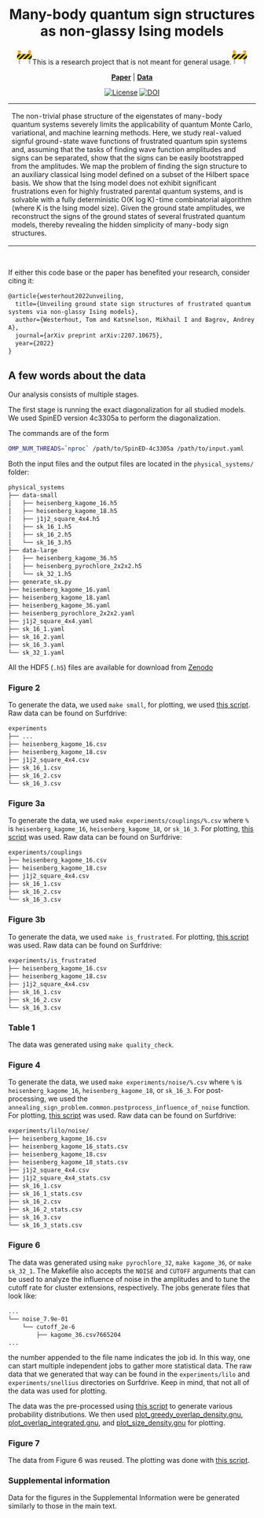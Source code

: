 <h1 align="center">
Many-body quantum sign structures as non-glassy Ising models
</h1>

<div align="center">

<img src="assets/construction_1f6a7.png" width="32">This is a research project that is not meant for general usage.<img src="assets/construction_1f6a7.png" width="32"><br>

[**Paper**](https://arxiv.org/abs/2207.10675) | [**Data**](https://doi.org/10.5281/zenodo.8221180)

[![License](https://img.shields.io/github/license/twesterhout/annealing-sign-problem.svg)](LICENSE)
[![DOI](https://zenodo.org/badge/DOI/10.5281/zenodo.8221332.svg)](https://doi.org/10.5281/zenodo.8221332)

<table>
<tr>
<td>

The non-trivial phase structure of the eigenstates of many-body quantum systems
severely limits the applicability of quantum Monte Carlo, variational, and machine learning methods.
Here, we study real-valued signful ground-state wave functions of frustrated quantum spin systems
and, assuming that the tasks of finding wave function amplitudes and signs can be separated, show
that the signs can be easily bootstrapped from the amplitudes. We map the problem of finding the
sign structure to an auxiliary classical Ising model defined on a subset of the Hilbert space basis.
We show that the Ising model does not exhibit significant frustrations even for highly frustrated
parental quantum systems, and is solvable with a fully deterministic O(K log K)-time combinatorial
algorithm (where K is the Ising model size). Given the ground state amplitudes, we reconstruct
the signs of the ground states of several frustrated quantum models, thereby revealing the hidden
simplicity of many-body sign structures.

</td>
</tr>
</table>

</div>

<br />

If either this code base or the paper has benefited your research, consider citing it:

```
@article{westerhout2022unveiling,
  title={Unveiling ground state sign structures of frustrated quantum systems via non-glassy Ising models},
  author={Westerhout, Tom and Katsnelson, Mikhail I and Bagrov, Andrey A},
  journal={arXiv preprint arXiv:2207.10675},
  year={2022}
}
```

## A few words about the data

Our analysis consists of multiple stages.

The first stage is running the exact diagonalization for all studied models. We
used SpinED version 4c3305a to perform the diagonalization.

The commands are of the form

```bash
OMP_NUM_THREADS=`nproc` /path/to/SpinED-4c3305a /path/to/input.yaml
```

Both the input files and the output files are located in the `physical_systems/` folder:

```
physical_systems
├── data-small
│   ├── heisenberg_kagome_16.h5
│   ├── heisenberg_kagome_18.h5
│   ├── j1j2_square_4x4.h5
│   ├── sk_16_1.h5
│   ├── sk_16_2.h5
│   └── sk_16_3.h5
├── data-large
│   ├── heisenberg_kagome_36.h5
│   ├── heisenberg_pyrochlore_2x2x2.h5
│   └── sk_32_1.h5
├── generate_sk.py
├── heisenberg_kagome_16.yaml
├── heisenberg_kagome_18.yaml
├── heisenberg_kagome_36.yaml
├── heisenberg_pyrochlore_2x2x2.yaml
├── j1j2_square_4x4.yaml
├── sk_16_1.yaml
├── sk_16_2.yaml
├── sk_16_3.yaml
└── sk_32_1.yaml
```

All the HDF5 (`.h5`) files are available for download from
[Zenodo](https://doi.org/10.5281/zenodo.8221180)


### Figure 2

To generate the data, we used `make small`, for plotting, we used [this
script](./figures/plot_annealing_on_small_systems.gnu). Raw data can be found
on Surfdrive:

```
experiments
├── ...
├── heisenberg_kagome_16.csv
├── heisenberg_kagome_18.csv
├── j1j2_square_4x4.csv
├── sk_16_1.csv
├── sk_16_2.csv
└── sk_16_3.csv
```

### Figure 3a

To generate the data, we used `make experiments/couplings/%.csv` where `%` is
`heisenberg_kagome_16`, `heisenberg_kagome_18`, or `sk_16_3`. For plotting,
[this script](./figures/plot_coupling_distribution.gnu) was used. Raw data can be found on Surfdrive:

```
experiments/couplings
├── heisenberg_kagome_16.csv
├── heisenberg_kagome_18.csv
├── j1j2_square_4x4.csv
├── sk_16_1.csv
├── sk_16_2.csv
└── sk_16_3.csv
```

### Figure 3b

To generate the data, we used `make is_frustrated`. For plotting, [this
script](./figures/plot_frustration_probability.gnu) was used. Raw data can be
found on Surfdrive:

```
experiments/is_frustrated
├── heisenberg_kagome_16.csv
├── heisenberg_kagome_18.csv
├── j1j2_square_4x4.csv
├── sk_16_1.csv
├── sk_16_2.csv
└── sk_16_3.csv
```

### Table 1

The data was generated using `make quality_check`.

### Figure 4

To generate the data, we used `make experiments/noise/%.csv` where `%` is
`heisenberg_kagome_16`, `heisenberg_kagome_18`, or `sk_16_3`. For
post-processing, we used the
`annealing_sign_problem.common.postprocess_influence_of_noise` function. For
plotting, [this script](./figures/plot_amplitude_vs_sign_overlap.gnu) was used.
Raw data can be found on Surfdrive:

```
experiments/lilo/noise/
├── heisenberg_kagome_16.csv
├── heisenberg_kagome_16_stats.csv
├── heisenberg_kagome_18.csv
├── heisenberg_kagome_18_stats.csv
├── j1j2_square_4x4.csv
├── j1j2_square_4x4_stats.csv
├── sk_16_1.csv
├── sk_16_1_stats.csv
├── sk_16_2.csv
├── sk_16_2_stats.csv
├── sk_16_3.csv
└── sk_16_3_stats.csv
```

### Figure 6

The data was generated using `make pyrochlore_32`, `make kagome_36`, or `make
sk_32_1`. The Makefile also accepts the `NOISE` and `CUTOFF` arguments that can
be used to analyze the influence of noise in the amplitudes and to tune the
cutoff rate for cluster extensions, respectively. The jobs generate files that look like:

```
...
└── noise_7.9e-01
    └── cutoff_2e-6
        ├── kagome_36.csv7665204
...
```

the number appended to the file name indicates the job id. In this way, one can
start multiple independent jobs to gather more statistical data. The raw data
that we generated that way can be found in the `experiments/lilo` and
`experiments/snellius` directories on Surfdrive. Keep in mind, that not all
of the data was used for plotting.

The data was the pre-processed using [this script](./figures/density.py) to
generate various probability distributions. We then used
[plot_greedy_overlap_density.gnu](./figures/plot_greedy_overlap_density.gnu),
[plot_overlap_integrated.gnu](./figures/plot_overlap_integrated.gnu), and
[plot_size_density.gnu](./figures/plot_size_density.gnu) for plotting.

### Figure 7

The data from Figure 6 was reused. The plotting was done with [this
script](./figures/plot_greedy_overlap_density.gnu).

### Supplemental information

Data for the figures in the Supplemental Information were be generated similarly to those in the main text.
